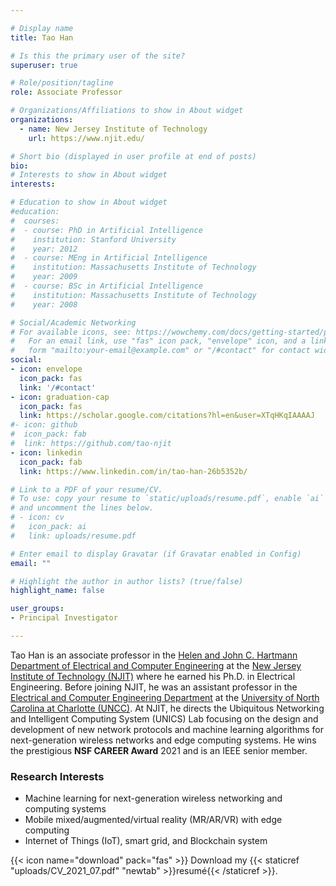 ```yaml
---

# Display name
title: Tao Han

# Is this the primary user of the site?
superuser: true

# Role/position/tagline
role: Associate Professor

# Organizations/Affiliations to show in About widget
organizations:
  - name: New Jersey Institute of Technology
    url: https://www.njit.edu/

# Short bio (displayed in user profile at end of posts)
bio: 
# Interests to show in About widget
interests:

# Education to show in About widget
#education:
#  courses:
#  - course: PhD in Artificial Intelligence
#    institution: Stanford University
#    year: 2012
#  - course: MEng in Artificial Intelligence
#    institution: Massachusetts Institute of Technology
#    year: 2009
#  - course: BSc in Artificial Intelligence
#    institution: Massachusetts Institute of Technology
#    year: 2008

# Social/Academic Networking
# For available icons, see: https://wowchemy.com/docs/getting-started/page-builder/#icons
#   For an email link, use "fas" icon pack, "envelope" icon, and a link in the
#   form "mailto:your-email@example.com" or "/#contact" for contact widget.
social:
- icon: envelope
  icon_pack: fas
  link: '/#contact'
- icon: graduation-cap
  icon_pack: fas
  link: https://scholar.google.com/citations?hl=en&user=XTqHKqIAAAAJ
#- icon: github
#  icon_pack: fab
#  link: https://github.com/tao-njit
- icon: linkedin
  icon_pack: fab
  link: https://www.linkedin.com/in/tao-han-26b5352b/

# Link to a PDF of your resume/CV.
# To use: copy your resume to `static/uploads/resume.pdf`, enable `ai` icons in `params.toml`, 
# and uncomment the lines below.
# - icon: cv
#   icon_pack: ai
#   link: uploads/resume.pdf

# Enter email to display Gravatar (if Gravatar enabled in Config)
email: ""

# Highlight the author in author lists? (true/false)
highlight_name: false

user_groups:
- Principal Investigator

---
```


Tao Han is an associate professor in the [Helen and John C. Hartmann Department of Electrical and Computer Engineering](https://ece.njit.edu/) at the [New Jersey Institute of Technology (NJIT)](https://www.njit.edu/) where he earned his Ph.D. in Electrical Engineering. Before joining NJIT, he was an assistant professor in the [Electrical and Computer Engineering Department](https://ece.uncc.edu/) at the [University of North Carolina at Charlotte (UNCC)](https://www.uncc.edu/). At NJIT, he directs the Ubiquitous Networking and Intelligent Computing System (UNICS) Lab focusing on the design and development of new network protocols and machine learning algorithms for next-generation wireless networks and edge computing systems. He wins the prestigious **NSF CAREER Award** 2021 and is an IEEE senior member. 

### Research Interests

* Machine learning for next-generation wireless networking and computing systems
* Mobile mixed/augmented/virtual reality (MR/AR/VR) with edge computing
* Internet of Things (IoT), smart grid, and Blockchain system

{{< icon name="download" pack="fas" >}} Download my {{< staticref "uploads/CV_2021_07.pdf" "newtab" >}}resumé{{< /staticref >}}.